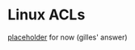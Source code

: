 # Linux ACLs

[placeholder](https://unix.stackexchange.com/questions/12842/make-all-new-files-in-a-directory-accessible-to-a-group) for now (gilles' answer)
